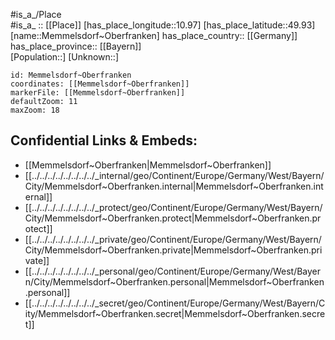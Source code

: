 ﻿---
location: [49.93,10.97] 
mapzoom: [7,12] 
mapmarker: city 
type: City
tags:
- geo/City


SpocWebEntityId: 32403
isDeleted: false
confidential: public

---
#is_a_/Place  
#is_a_ :: [[Place]] 
[has_place_longitude::10.97] 
[has_place_latitude::49.93] 
[name::Memmelsdorf~Oberfranken] 
has_place_country:: [[Germany]]  
has_place_province:: [[Bayern]]  
[Population::] 
[Unknown::] 


```leaflet
id: Memmelsdorf~Oberfranken
coordinates: [[Memmelsdorf~Oberfranken]] 
markerFile: [[Memmelsdorf~Oberfranken]] 
defaultZoom: 11 
maxZoom: 18
```


## Confidential Links & Embeds: 
- [[Memmelsdorf~Oberfranken|Memmelsdorf~Oberfranken]]  
- [[../../../../../../../../_internal/geo/Continent/Europe/Germany/West/Bayern/City/Memmelsdorf~Oberfranken.internal|Memmelsdorf~Oberfranken.internal]] 
- [[../../../../../../../../_protect/geo/Continent/Europe/Germany/West/Bayern/City/Memmelsdorf~Oberfranken.protect|Memmelsdorf~Oberfranken.protect]] 
- [[../../../../../../../../_private/geo/Continent/Europe/Germany/West/Bayern/City/Memmelsdorf~Oberfranken.private|Memmelsdorf~Oberfranken.private]] 
- [[../../../../../../../../_personal/geo/Continent/Europe/Germany/West/Bayern/City/Memmelsdorf~Oberfranken.personal|Memmelsdorf~Oberfranken.personal]] 
- [[../../../../../../../../_secret/geo/Continent/Europe/Germany/West/Bayern/City/Memmelsdorf~Oberfranken.secret|Memmelsdorf~Oberfranken.secret]] 
